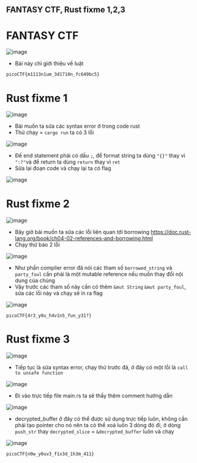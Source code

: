 ## FANTASY CTF, Rust fixme 1,2,3

# FANTASY CTF
![image](https://github.com/user-attachments/assets/b5be2e54-faf1-4aab-918c-ff23817c37b7)

- Bài này chỉ giới thiệu về luật

`picoCTF{m1113n1um_3d1710n_fc649bc5}`

# Rust fixme 1
![image](https://github.com/user-attachments/assets/762ccadd-5513-4558-a69d-adb0ebdcb91d)

- Bài muốn ta sửa các syntax error ở trong code rust
- Thử chạy = `cargo run` ta có 3 lỗi

![image](https://github.com/user-attachments/assets/bdf0d0bf-ea3b-4395-97e9-934d38609d1a)

- Để end statement phải có dấu `;`, để format string ta dùng `"{}"` thay vì `":?"`và để return ta dùng `return` thay vì `ret`
- Sửa lại đoạn code và chạy lại ta có flag

![image](https://github.com/user-attachments/assets/a89a9418-6f5c-4909-bfaf-9d1c7c6cd86c)

# Rust fixme 2
![image](https://github.com/user-attachments/assets/1cfb9026-fcb8-4b35-bd15-6e0a5a535f8b)

- Bây giờ bài muốn ta sửa các lỗi liên quan tới borrowing https://doc.rust-lang.org/book/ch04-02-references-and-borrowing.html
- Chạy thử báo 2 lỗi

![image](https://github.com/user-attachments/assets/16d314c5-1f56-43a0-97e3-5d12a07c5992)

- Như phần complier error đã nói các tham số `borrowed_string` và `party_foul` cần phải là một mutable reference nếu muốn thay đổi nội dung của chúng
- Vậy trước các tham số này cần có thêm `&mut String` `&mut party_foul`, sửa các lỗi này và chạy sẽ in ra flag

![image](https://github.com/user-attachments/assets/c2146607-3859-4897-9bf2-98b3c4872e54)

`picoCTF{4r3_y0u_h4v1n5_fun_y31?}`

# Rust fixme 3
![image](https://github.com/user-attachments/assets/a79f3c08-ee43-48ee-b5d7-39d72964b6be)

- Tiếp tục là sửa syntax error, chạy thử trước đã, ở đây có một lỗi là `call to unsafe function` 

![image](https://github.com/user-attachments/assets/99576852-db9a-4177-b1cf-ac1b35c0d8e3)

- Đi vào trực tiếp file main.rs ta sẽ thấy thêm comment hướng dẫn

![image](https://github.com/user-attachments/assets/29ba2805-1e04-45e8-affb-24103f0cb7ce)

- decrypted_buffer ở đây có thể được sử dụng trực tiếp luôn, không cần phải tạo pointer cho nó nên ta có thể xoá luôn 3 dòng đó đi, ở dòng `push_str` thay `decrypted_slice` = `&decrypted_buffer` luôn và chạy

![image](https://github.com/user-attachments/assets/10d4c6d4-a187-44a2-97b4-2ab8e18530ae)

`picoCTF{n0w_y0uv3_f1x3d_1h3m_411}`

